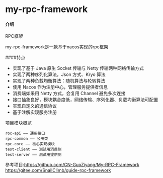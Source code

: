 # my-rpc-framework

#### 介绍
RPC框架

my-rpc-framework是一款基于nacos实现的rpc框架

####特点
* 实现了基于 Java 原生 Socket 传输与 Netty 传输两种网络传输方式
* 实现了两种序列化算法，Json 方式、Kryo 算法
* 实现了两种负载均衡算法：随机算法与轮转算法
* 使用 Nacos 作为注册中心，管理服务提供者信息
* 消费端如采用 Netty 方式，会复用 Channel 避免多次连接
* 接口抽象良好，模块耦合度低，网络传输、序列化器、负载均衡算法可配置
* 实现自定义的通信协议
* 基于注解实现服务注册

项目模块概览
~~~~
roc-api —— 通用接口
rpc-common —— 公用类
rpc-core —— 核心实现模块
test-client —— 测试用消费侧
test-server —— 测试用提供侧
~~~~

参考项目:https://github.com/CN-GuoZiyang/My-RPC-Framework  
https://gitee.com/SnailClimb/guide-rpc-framework